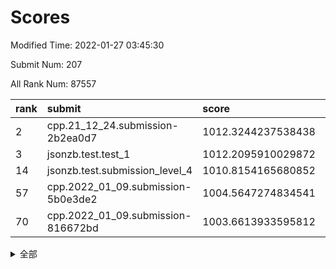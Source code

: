 # Scores

Modified Time: 2022-01-27 03:45:30

Submit Num: 207

All Rank Num: 87557

| rank |               submit               |       score        |       sigma        | pk_num |
| :--- | :--------------------------------- | :----------------- | :----------------- | :----- |
| 2    | cpp.21_12_24.submission-2b2ea0d7   | 1012.3244237538438 | 0.8250784219524003 | 1688   |
| 3    | jsonzb.test.test_1                 | 1012.2095910029872 | 0.7782528400833261 | 1685   |
| 14   | jsonzb.test.submission_level_4     | 1010.8154165680852 | 0.7647796300010529 | 1696   |
| 57   | cpp.2022_01_09.submission-5b0e3de2 | 1004.5647274834541 | 0.728725067016026  | 1692   |
| 70   | cpp.2022_01_09.submission-816672bd | 1003.6613933595812 | 0.7208145602245216 | 1696   |


<details>
<summary>全部</summary>

| rank |                 submit                 |       score        |       sigma        | pk_num |
| :--- | :------------------------------------- | :----------------- | :----------------- | :----- |
| 1    | gobigger.level_3.submission_level_3_16 | 1012.3372175029186 | 0.7858635270554527 | 1685   |
| 2    | cpp.21_12_24.submission-2b2ea0d7       | 1012.3244237538438 | 0.8250784219524003 | 1688   |
| 3    | jsonzb.test.test_1                     | 1012.2095910029872 | 0.7782528400833261 | 1685   |
| 4    | gobigger.level_3.submission_level_3_43 | 1012.0811441904708 | 0.7792056136017229 | 1691   |
| 5    | gobigger.level_3.submission_level_3_32 | 1011.2394720880823 | 0.784720695896415  | 1694   |
| 6    | gobigger.level_3.submission_level_3_31 | 1011.223594167924  | 0.769530857429933  | 1692   |
| 7    | gobigger.level_3.submission_level_3_44 | 1011.1754000073333 | 0.766048631729328  | 1694   |
| 8    | gobigger.level_3.submission_level_3_39 | 1011.0369582676585 | 0.7548143613599257 | 1694   |
| 9    | gobigger.level_3.submission_level_3_6  | 1010.9937556425591 | 0.7652907183897064 | 1694   |
| 10   | gobigger.level_3.submission_level_3_49 | 1010.8823121287226 | 0.7880153512286382 | 1695   |
| 11   | gobigger.level_3.submission_level_3_26 | 1010.8733407850726 | 0.768556978798112  | 1690   |
| 12   | gobigger.level_3.submission_level_3_38 | 1010.8455098279915 | 0.7687013084477908 | 1689   |
| 13   | gobigger.level_3.submission_level_3_46 | 1010.8317931705512 | 0.7637633873254874 | 1692   |
| 14   | jsonzb.test.submission_level_4         | 1010.8154165680852 | 0.7647796300010529 | 1696   |
| 15   | gobigger.level_3.submission_level_3_40 | 1010.7026764467721 | 0.7848645380762717 | 1695   |
| 16   | gobigger.level_3.submission_level_3_12 | 1010.6708560933981 | 0.7791537588612116 | 1694   |
| 17   | gobigger.level_3.submission_level_3_42 | 1010.5568563190691 | 0.7578643701949345 | 1693   |
| 18   | gobigger.level_3.submission_level_3_10 | 1010.5111296865649 | 0.7384680187324317 | 1686   |
| 19   | gobigger.level_3.submission_level_3_2  | 1010.4568980196257 | 0.759362647779534  | 1692   |
| 20   | gobigger.level_3.submission_level_3_30 | 1010.3915262933918 | 0.7605354523639606 | 1693   |
| 21   | gobigger.level_3.submission_level_3_41 | 1010.3908316384463 | 0.7636150996897578 | 1692   |
| 22   | gobigger.level_3.submission_level_3_27 | 1010.3867894216907 | 0.753541818335955  | 1688   |
| 23   | gobigger.level_3.submission_level_3_20 | 1010.3169754530103 | 0.7688852939268617 | 1692   |
| 24   | gobigger.level_3.submission_level_3_24 | 1010.2179240953467 | 0.7651575681218824 | 1693   |
| 25   | gobigger.level_3.submission_level_3_25 | 1010.2063841366684 | 0.7626110496851505 | 1693   |
| 26   | gobigger.level_3.submission_level_3_3  | 1010.1998115578945 | 0.7582415554517973 | 1686   |
| 27   | gobigger.level_3.submission_level_3_18 | 1010.1473042437101 | 0.7604961805129863 | 1697   |
| 28   | gobigger.level_3.submission_level_3_7  | 1010.1348944571404 | 0.7613641293922127 | 1689   |
| 29   | gobigger.level_3.submission_level_3_48 | 1010.0693279470473 | 0.7660187269664354 | 1691   |
| 30   | gobigger.level_3.submission_level_3_11 | 1010.054654935804  | 0.7778534102301932 | 1686   |
| 31   | gobigger.level_3.submission_level_3_14 | 1009.991684603312  | 0.7513049993719106 | 1693   |
| 32   | gobigger.level_3.submission_level_3_21 | 1009.9818764406771 | 0.7451155983104288 | 1691   |
| 33   | gobigger.level_3.submission_level_3_22 | 1009.9484562797708 | 0.7740248634682657 | 1696   |
| 34   | gobigger.level_3.submission_level_3_15 | 1009.9387427438064 | 0.7353769335845115 | 1698   |
| 35   | gobigger.level_3.submission_level_3_13 | 1009.8544309572676 | 0.7863084321787102 | 1689   |
| 36   | gobigger.level_3.submission_level_3_33 | 1009.8540472277945 | 0.752057414006154  | 1691   |
| 37   | gobigger.level_3.submission_level_3_28 | 1009.85198912666   | 0.7678300059411858 | 1693   |
| 38   | gobigger.level_3.submission_level_3_29 | 1009.8516777365533 | 0.7661597684768052 | 1689   |
| 39   | gobigger.level_3.submission_level_3_9  | 1009.8384313488042 | 0.7766929094287371 | 1691   |
| 40   | gobigger.level_3.submission_level_3_5  | 1009.788984782324  | 0.7516557419321607 | 1690   |
| 41   | gobigger.level_3.submission_level_3_1  | 1009.6344563700321 | 0.7563144670243341 | 1692   |
| 42   | gobigger.level_3.submission_level_3_0  | 1009.5109312388607 | 0.7720314407392866 | 1688   |
| 43   | gobigger.level_3.submission_level_3_47 | 1009.4484947037239 | 0.7569751690525095 | 1694   |
| 44   | gobigger.level_3.submission_level_3_23 | 1009.2279944536917 | 0.7468552990491314 | 1693   |
| 45   | gobigger.level_3.submission_level_3_17 | 1009.0872953581962 | 0.7475945245622125 | 1693   |
| 46   | gobigger.level_3.submission_level_3_35 | 1009.076489932482  | 0.7530362999780335 | 1690   |
| 47   | gobigger.level_3.submission_level_3_34 | 1009.0206606809725 | 0.7463172071426715 | 1691   |
| 48   | gobigger.level_3.submission_level_3_8  | 1008.8712867616321 | 0.7372109300268226 | 1686   |
| 49   | gobigger.level_3.submission_level_3_4  | 1008.7575297129262 | 0.7489377070886828 | 1693   |
| 50   | gobigger.level_3.submission_level_3_36 | 1008.716316004588  | 0.7503383494256924 | 1692   |
| 51   | gobigger.level_3.submission_level_3_19 | 1008.5975870251135 | 0.7396747397881748 | 1694   |
| 52   | gobigger.level_3.submission_level_3_37 | 1008.2677950959502 | 0.7259783628471074 | 1686   |
| 53   | gobigger.level_3.submission_level_3_45 | 1007.9900053044195 | 0.7294539217906777 | 1690   |
| 54   | gobigger.level_1.submission_level_1_6  | 1004.7878948160413 | 0.7162660032694268 | 1695   |
| 55   | gobigger.level_1.submission_level_1_39 | 1004.7020728802776 | 0.7097728134189332 | 1696   |
| 56   | gobigger.level_1.submission_level_1_27 | 1004.6140083054792 | 0.7211538167559256 | 1692   |
| 57   | cpp.2022_01_09.submission-5b0e3de2     | 1004.5647274834541 | 0.728725067016026  | 1692   |
| 58   | gobigger.level_1.submission_level_1_36 | 1004.5174957510766 | 0.7210985532358892 | 1685   |
| 59   | gobigger.level_1.submission_level_1_17 | 1004.5034381945044 | 0.7091194623384847 | 1686   |
| 60   | gobigger.level_1.submission_level_1_16 | 1004.3641590521822 | 0.7165608048939205 | 1693   |
| 61   | gobigger.level_1.submission_level_1_38 | 1004.2925459465819 | 0.721044256787245  | 1691   |
| 62   | gobigger.level_1.submission_level_1_7  | 1004.2779963741251 | 0.7246421051750103 | 1693   |
| 63   | gobigger.level_1.submission_level_1_26 | 1004.2749626384258 | 0.7211993065541573 | 1691   |
| 64   | gobigger.level_1.submission_level_1_1  | 1004.1683663155994 | 0.7207758304696228 | 1699   |
| 65   | gobigger.level_1.submission_level_1_23 | 1004.0072177055281 | 0.7160264645602685 | 1690   |
| 66   | gobigger.level_1.submission_level_1_49 | 1003.9773585185538 | 0.7158844580492771 | 1691   |
| 67   | gobigger.level_1.submission_level_1_40 | 1003.9157296050181 | 0.7204943331466122 | 1697   |
| 68   | gobigger.level_1.submission_level_1_37 | 1003.7315940007898 | 0.7216111497554767 | 1690   |
| 69   | gobigger.level_1.submission_level_1_47 | 1003.6930030171259 | 0.719102688959554  | 1691   |
| 70   | cpp.2022_01_09.submission-816672bd     | 1003.6613933595812 | 0.7208145602245216 | 1696   |
| 71   | gobigger.level_1.submission_level_1_25 | 1003.5971293798933 | 0.7110678307022403 | 1692   |
| 72   | gobigger.level_1.submission_level_1_30 | 1003.5228835238881 | 0.7206687239024675 | 1691   |
| 73   | gobigger.level_1.submission_level_1_28 | 1003.4914864088101 | 0.7099623210126664 | 1694   |
| 74   | gobigger.level_1.submission_level_1_44 | 1003.457919320009  | 0.7175738654639292 | 1693   |
| 75   | gobigger.level_1.submission_level_1_24 | 1003.4404479205092 | 0.7053654140026305 | 1689   |
| 76   | gobigger.level_1.submission_level_1_18 | 1003.3615443921061 | 0.7188940895741716 | 1692   |
| 77   | gobigger.level_1.submission_level_1_0  | 1003.3109573713903 | 0.7173456748502869 | 1689   |
| 78   | gobigger.level_1.submission_level_1_13 | 1003.284125134903  | 0.7199579987051871 | 1692   |
| 79   | gobigger.level_1.submission_level_1_32 | 1003.2480105220009 | 0.7129447299915891 | 1690   |
| 80   | gobigger.level_1.submission_level_1_21 | 1003.2223806708399 | 0.7151321016073727 | 1697   |
| 81   | gobigger.level_1.submission_level_1_45 | 1003.1322069721296 | 0.7214993147140086 | 1699   |
| 82   | gobigger.level_1.submission_level_1_33 | 1003.1174463415358 | 0.716704806039018  | 1695   |
| 83   | gobigger.level_1.submission_level_1_14 | 1003.0736985050152 | 0.7100260489148199 | 1693   |
| 84   | gobigger.level_1.submission_level_1_3  | 1003.0474655750504 | 0.71366504401066   | 1694   |
| 85   | gobigger.level_1.submission_level_1_42 | 1003.0319658882321 | 0.706411521161384  | 1689   |
| 86   | gobigger.level_1.submission_level_1_5  | 1003.0084109921919 | 0.7103669382137985 | 1691   |
| 87   | gobigger.level_1.submission_level_1_22 | 1002.9227465945745 | 0.7213495890145917 | 1690   |
| 88   | gobigger.level_1.submission_level_1_4  | 1002.8044784448243 | 0.7089129713205528 | 1694   |
| 89   | gobigger.level_1.submission_level_1_10 | 1002.7423841930063 | 0.7243015926363582 | 1693   |
| 90   | gobigger.level_1.submission_level_1_8  | 1002.7255766168219 | 0.7184743933706333 | 1690   |
| 91   | gobigger.level_1.submission_level_1_20 | 1002.7181902327906 | 0.7174055632367896 | 1691   |
| 92   | gobigger.level_1.submission_level_1_35 | 1002.7101172003403 | 0.7214119531876224 | 1690   |
| 93   | gobigger.level_1.submission_level_1_46 | 1002.7052449101365 | 0.7112688605636606 | 1701   |
| 94   | gobigger.level_1.submission_level_1_9  | 1002.6441301498086 | 0.713875084991443  | 1692   |
| 95   | gobigger.level_1.submission_level_1_19 | 1002.5959919314016 | 0.7118493650050963 | 1696   |
| 96   | gobigger.level_1.submission_level_1_43 | 1002.567178825227  | 0.7102760994829116 | 1693   |
| 97   | gobigger.level_1.submission_level_1_48 | 1002.4201594188271 | 0.7066011017849858 | 1690   |
| 98   | gobigger.level_1.submission_level_1_41 | 1002.395554557906  | 0.7110144508226194 | 1690   |
| 99   | gobigger.level_1.submission_level_1_29 | 1002.3926744241083 | 0.7219519554793338 | 1696   |
| 100  | gobigger.level_1.submission_level_1_12 | 1002.3166527797852 | 0.7036008786316855 | 1693   |
| 101  | gobigger.level_1.submission_level_1_31 | 1002.2064146105831 | 0.7159112104240112 | 1687   |
| 102  | gobigger.level_1.submission_level_1_34 | 1002.1714919748215 | 0.7080607462940007 | 1691   |
| 103  | gobigger.level_1.submission_level_1_15 | 1002.1619424491159 | 0.7087211907427988 | 1695   |
| 104  | gobigger.level_1.submission_level_1_2  | 1002.0565493043018 | 0.7201752021162615 | 1696   |
| 105  | gobigger.level_1.submission_level_1_11 | 1001.8568217226689 | 0.7184561998519963 | 1693   |
| 106  | gobigger.random.submission_random_19   | 997.2939331843031  | 0.7051465767802794 | 1690   |
| 107  | gobigger.random.submission_random_33   | 996.9143971700214  | 0.7138296694510672 | 1696   |
| 108  | gobigger.random.submission_random_21   | 996.8144634920607  | 0.7243450777683058 | 1694   |
| 109  | gobigger.random.submission_random_14   | 996.7793690575894  | 0.7182586772328446 | 1691   |
| 110  | gobigger.random.submission_random_37   | 996.7144950023644  | 0.6971311992639427 | 1692   |
| 111  | gobigger.random.submission_random_30   | 996.6686891288268  | 0.7113418228821966 | 1694   |
| 112  | gobigger.random.submission_random_23   | 996.6576747448194  | 0.6952717730469428 | 1697   |
| 113  | gobigger.random.submission_random_5    | 996.6503553055944  | 0.7119649951834444 | 1691   |
| 114  | gobigger.random.submission_random_32   | 996.6491587495059  | 0.7151590663983121 | 1689   |
| 115  | gobigger.random.submission_random_3    | 996.6223880255906  | 0.7159861178912462 | 1696   |
| 116  | gobigger.random.submission_random_1    | 996.598785727837   | 0.7136864907981464 | 1696   |
| 117  | gobigger.random.submission_random_38   | 996.5874713653171  | 0.7091587263008211 | 1695   |
| 118  | gobigger.random.submission_random_11   | 996.5142174984445  | 0.7198988545473339 | 1688   |
| 119  | gobigger.random.submission_random_39   | 996.4198320846726  | 0.7195980827541955 | 1688   |
| 120  | gobigger.random.submission_random_29   | 996.3820202852033  | 0.7119451058803257 | 1690   |
| 121  | gobigger.random.submission_random_2    | 996.3509877784659  | 0.706389402027802  | 1697   |
| 122  | gobigger.random.submission_random_48   | 996.3472115325594  | 0.6960153796927109 | 1691   |
| 123  | gobigger.random.submission_random_28   | 996.3193317321837  | 0.7201818070721051 | 1688   |
| 124  | gobigger.random.submission_random_49   | 996.174524201551   | 0.7099248714626474 | 1690   |
| 125  | gobigger.random.submission_random_12   | 996.1487223696272  | 0.7228697102976772 | 1689   |
| 126  | gobigger.random.submission_random_24   | 996.1412597194865  | 0.7072406299534743 | 1695   |
| 127  | gobigger.random.submission_random_4    | 996.1040248554647  | 0.7151287781656769 | 1690   |
| 128  | gobigger.random.submission_random_46   | 996.0392189579745  | 0.7218190010743183 | 1689   |
| 129  | gobigger.random.submission_random_42   | 995.9951098506103  | 0.6974585851675109 | 1695   |
| 130  | gobigger.random.submission_random_10   | 995.9652399505516  | 0.7052640395307257 | 1693   |
| 131  | gobigger.random.submission_random_36   | 995.9434272181982  | 0.7165490332133561 | 1687   |
| 132  | gobigger.random.submission_random_6    | 995.8536982223603  | 0.7192859862271923 | 1693   |
| 133  | gobigger.random.submission_random_40   | 995.7997437461336  | 0.7012310002701129 | 1695   |
| 134  | gobigger.random.submission_random_34   | 995.7297593786523  | 0.6995706970074627 | 1689   |
| 135  | gobigger.random.submission_random_9    | 995.6951723546254  | 0.7195413874528973 | 1690   |
| 136  | gobigger.random.submission_random_35   | 995.6390537196261  | 0.6948111353277919 | 1693   |
| 137  | gobigger.random.submission_random_7    | 995.6069625724703  | 0.7098996934809746 | 1694   |
| 138  | gobigger.random.submission_random_43   | 995.5969517813925  | 0.7194266031559271 | 1691   |
| 139  | gobigger.random.submission_random_25   | 995.5003002426851  | 0.7118250211632563 | 1689   |
| 140  | gobigger.random.submission_random_8    | 995.4801019450351  | 0.7109969134121171 | 1690   |
| 141  | gobigger.random.submission_random_18   | 995.4207430986157  | 0.7186228973691828 | 1694   |
| 142  | gobigger.random.submission_random_0    | 995.3682435327489  | 0.7111909446701764 | 1693   |
| 143  | gobigger.random.submission_random_41   | 995.351565179898   | 0.726642581030883  | 1689   |
| 144  | gobigger.random.submission_random_26   | 995.2813866233788  | 0.7146613177899733 | 1694   |
| 145  | gobigger.random.submission_random_17   | 995.1263719646545  | 0.7063686749901233 | 1692   |
| 146  | gobigger.random.submission_random_20   | 995.1158863677906  | 0.7167063524732407 | 1695   |
| 147  | gobigger.random.submission_random_44   | 995.1085913293875  | 0.7113318749208949 | 1694   |
| 148  | gobigger.random.submission_random_22   | 995.080819185524   | 0.7040526478696446 | 1696   |
| 149  | gobigger.random.submission_random_27   | 994.877457418181   | 0.7295786760868602 | 1689   |
| 150  | gobigger.level_2.submission_level_2_46 | 994.838902941746   | 0.7248512358750221 | 1693   |
| 151  | gobigger.random.submission_random_16   | 994.7971731745226  | 0.7163444889603118 | 1694   |
| 152  | gobigger.random.submission_random_47   | 994.7554089948991  | 0.737404481197603  | 1692   |
| 153  | gobigger.random.submission_random_45   | 994.7162325628323  | 0.7125686389299193 | 1694   |
| 154  | gobigger.random.submission_random_13   | 994.6668191926966  | 0.70935761720676   | 1694   |
| 155  | gobigger.random.submission_random_15   | 994.5376320052012  | 0.7202401379051983 | 1693   |
| 156  | gobigger.level_2.submission_level_2_39 | 994.3845722891267  | 0.7353094454136779 | 1689   |
| 157  | gobigger.random.submission_random_31   | 994.3730868066883  | 0.7091120100647829 | 1694   |
| 158  | gobigger.level_2.submission_level_2_49 | 994.086437390614   | 0.723065939464936  | 1692   |
| 159  | gobigger.level_2.submission_level_2_25 | 993.808528688437   | 0.7341553465358195 | 1691   |
| 160  | gobigger.level_2.submission_level_2_17 | 993.4609520727472  | 0.7345341922613957 | 1695   |
| 161  | gobigger.level_2.submission_level_2_31 | 993.3549961639561  | 0.7330978559899393 | 1696   |
| 162  | gobigger.level_2.submission_level_2_1  | 993.2274706722362  | 0.7315323668760036 | 1696   |
| 163  | gobigger.level_2.submission_level_2_18 | 992.883518442802   | 0.743668846842643  | 1691   |
| 164  | gobigger.level_2.submission_level_2_13 | 992.7686690736991  | 0.7390621059279012 | 1695   |
| 165  | gobigger.level_2.submission_level_2_34 | 992.7123517937606  | 0.7366776458683336 | 1697   |
| 166  | gobigger.level_2.submission_level_2_36 | 992.5812612431985  | 0.7501598777468271 | 1695   |
| 167  | gobigger.level_2.submission_level_2_10 | 992.5634988585385  | 0.7410120388684354 | 1694   |
| 168  | gobigger.level_2.submission_level_2_6  | 992.4789959851375  | 0.7477342004335641 | 1690   |
| 169  | gobigger.level_2.submission_level_2_24 | 992.4769005879849  | 0.7516536568563348 | 1693   |
| 170  | gobigger.level_2.submission_level_2_20 | 992.4462744362086  | 0.7449827298304822 | 1686   |
| 171  | gobigger.level_2.submission_level_2_29 | 992.4435392384818  | 0.7265143811956595 | 1690   |
| 172  | gobigger.level_2.submission_level_2_15 | 992.2735540661042  | 0.7468521361064588 | 1687   |
| 173  | gobigger.level_2.submission_level_2_21 | 992.2651193846624  | 0.7412564075125004 | 1687   |
| 174  | gobigger.level_2.submission_level_2_38 | 992.2319946883688  | 0.7458330581779435 | 1688   |
| 175  | gobigger.level_2.submission_level_2_26 | 992.1084404674037  | 0.7276197000058778 | 1691   |
| 176  | gobigger.level_2.submission_level_2_32 | 992.106789040122   | 0.7470661282320593 | 1693   |
| 177  | gobigger.level_2.submission_level_2_11 | 992.0149022778015  | 0.7331055465825927 | 1691   |
| 178  | gobigger.level_2.submission_level_2_5  | 991.9873131178928  | 0.7505203433407825 | 1685   |
| 179  | gobigger.level_2.submission_level_2_9  | 991.9861964600649  | 0.7507934669930063 | 1691   |
| 180  | gobigger.level_2.submission_level_2_23 | 991.9227283634804  | 0.758278996313292  | 1689   |
| 181  | gobigger.level_2.submission_level_2_35 | 991.8653208378319  | 0.7552277732755724 | 1695   |
| 182  | gobigger.level_2.submission_level_2_16 | 991.7959777460993  | 0.7518876263489124 | 1686   |
| 183  | gobigger.level_2.submission_level_2_2  | 991.7900974566791  | 0.7407769103571157 | 1693   |
| 184  | gobigger.level_2.submission_level_2_4  | 991.770680654756   | 0.7557642949527956 | 1693   |
| 185  | gobigger.level_2.submission_level_2_14 | 991.6886400328991  | 0.7486529756093209 | 1690   |
| 186  | gobigger.level_2.submission_level_2_19 | 991.664566496992   | 0.7559066795936609 | 1696   |
| 187  | gobigger.level_2.submission_level_2_30 | 991.6338629416191  | 0.746637628500046  | 1695   |
| 188  | gobigger.level_2.submission_level_2_48 | 991.5523136361408  | 0.7547667466424794 | 1693   |
| 189  | gobigger.level_2.submission_level_2_40 | 991.5487523356986  | 0.7595623147692399 | 1693   |
| 190  | gobigger.level_2.submission_level_2_3  | 991.4252806152696  | 0.7285742247599587 | 1697   |
| 191  | gobigger.level_2.submission_level_2_8  | 991.3727062530768  | 0.7461560635639493 | 1694   |
| 192  | gobigger.level_2.submission_level_2_7  | 991.295901365138   | 0.7686952212714451 | 1697   |
| 193  | gobigger.level_2.submission_level_2_33 | 991.1958556299079  | 0.7395796765033321 | 1687   |
| 194  | gobigger.level_2.submission_level_2_28 | 991.192222390514   | 0.7542395275649563 | 1691   |
| 195  | gobigger.level_2.submission_level_2_0  | 991.0976937723464  | 0.7843144246058017 | 1689   |
| 196  | gobigger.level_2.submission_level_2_43 | 990.757586284974   | 0.7459725775626921 | 1696   |
| 197  | gobigger.level_2.submission_level_2_12 | 990.6501642942537  | 0.749780294730382  | 1694   |
| 198  | gobigger.level_2.submission_level_2_41 | 990.6387061897427  | 0.7588433420910645 | 1692   |
| 199  | gobigger.level_2.submission_level_2_42 | 990.598180377697   | 0.7541914087382483 | 1692   |
| 200  | gobigger.level_2.submission_level_2_37 | 990.594799045577   | 0.7374988754101656 | 1692   |
| 201  | gobigger.level_2.submission_level_2_22 | 990.5539745714688  | 0.7577797926147227 | 1693   |
| 202  | gobigger.level_2.submission_level_2_44 | 990.2955626068422  | 0.773959083899466  | 1688   |
| 203  | gobigger.level_2.submission_level_2_27 | 990.2667861268986  | 0.7689768862148443 | 1687   |
| 204  | gobigger.level_2.submission_level_2_45 | 989.9074345594089  | 0.7771798609793751 | 1690   |
| 205  | gobigger.level_2.submission_level_2_47 | 989.7198366926892  | 0.7657939802282283 | 1696   |
| 206  | gobigger.none.submission_none_1        | 979.3033695924652  | 1.2578926629716456 | 1688   |
| 207  | gobigger.none.submission_none_0        | 976.4354296614553  | 1.292488705001946  | 1686   |

</details>